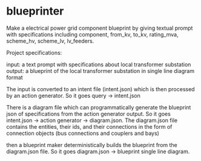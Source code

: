 # blueprinter
Make a electrical power grid component blueprint by giving textual prompt with specifications including component, from_kv, to_kv, rating_mva, scheme_hv, scheme_lv, lv_feeders.


Project specifications: 

input: a text prompt with specifications about local transformer substation
output: a blueprint of the local transformer substation in single line diagram format

The input is converted to an intent file (intent.json) which is then processed by an action generator. So it goes query -> intent.json 

There is a diagram file which can programmatically generate the blueprint json of specifications from the action generator output. So it goes intent.json -> action generator -> diagram.json. The diagram.json file contains the entities, their ids, and their connections in the form of connection objects (bus connections and couplers and bays)

then a blueprint maker deterministically builds the blueprint from the diagram.json file. So it goes diagram.json -> blueprint single line diagram. 
